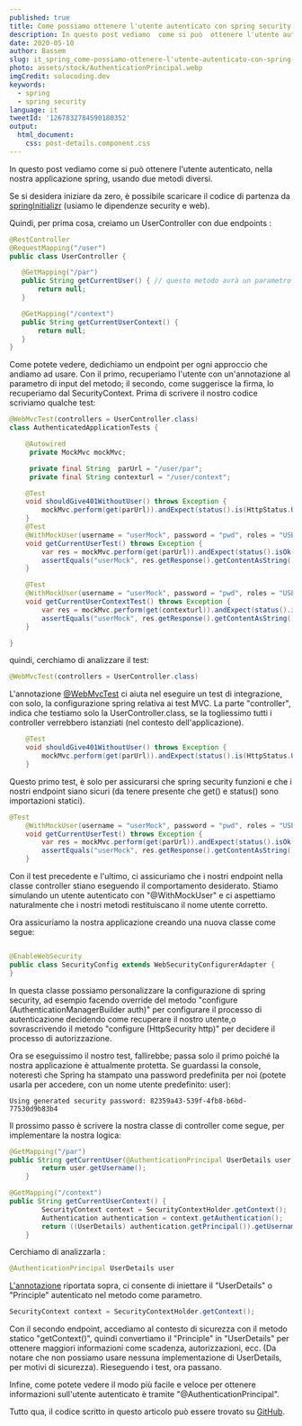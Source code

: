 ```yaml
---
published: true
title: Come possiamo ottenere l'utente autenticato con spring security 
description: In questo post vediamo  come si può  ottenere l'utente autenticato, nella nostra applicazione spring, usando...
date: 2020-05-10
author: Bassem
slug: it_spring_come-possiamo-ottenere-l'utente-autenticato-con-spring-security
photo: assets/stock/AuthenticationPrincipal.webp
imgCredit: solocoding.dev
keywords:
  - spring
  - spring security
language: it
tweetId: '1267832784590180352'
output:
  html_document:
    css: post-details.component.css
---
```


In questo post vediamo  come si può  ottenere l'utente autenticato, nella nostra applicazione spring, usando due metodi diversi.

Se si desidera iniziare da zero, è possibile scaricare il codice di partenza da [springInitializr](https://start.spring.io/#!type=maven-project&language=java&platformVersion=2.2.6.RELEASE&packaging=jar&jvmVersion=11&groupId=dev.solocoding&artifactId=authenticated&name=authenticated&description=spring-tips%20get%20current%20authenticated&packageName=dev.solocoding.authenticated&dependencies=security,web,lombok) (usiamo le dipendenze security e web).  

Quindi, per prima cosa, creiamo un UserController
con due endpoints :
 ```java
@RestController
@RequestMapping("/user")
public class UserController {

    @GetMapping("/par")
    public String getCurrentUser() { // questo metodo avrà un parametro di input
        return null;
    }

    @GetMapping("/context")
    public String getCurrentUserContext() {
        return null;
    }
}
```
Come potete vedere, dedichiamo un endpoint per ogni approccio che andiamo ad usare. Con il primo, recuperiamo l'utente con un'annotazione al parametro di input del metodo; il secondo, come suggerisce la firma, lo recuperiamo dal SecurityContext. Prima di scrivere il nostro codice scriviamo qualche test: 
```java
@WebMvcTest(controllers = UserController.class)
class AuthenticatedApplicationTests {

	@Autowired
	 private MockMvc mockMvc;

	 private final String  parUrl = "/user/par";
	 private final String contexturl = "/user/context";

	@Test
	void shouldGive401WithoutUser() throws Exception {
		mockMvc.perform(get(parUrl)).andExpect(status().is(HttpStatus.UNAUTHORIZED.value()));
	}
	@Test
	@WithMockUser(username = "userMock", password = "pwd", roles = "USER")
	void getCurrentUserTest() throws Exception {
		var res = mockMvc.perform(get(parUrl)).andExpect(status().isOk()).andReturn();
		assertEquals("userMock", res.getResponse().getContentAsString());
	}

	@Test
	@WithMockUser(username = "userMock", password = "pwd", roles = "USER")
	void getCurrentUserContextTest() throws Exception {
		var res = mockMvc.perform(get(contexturl)).andExpect(status().isOk()).andReturn();
		assertEquals("userMock", res.getResponse().getContentAsString());
	}

}
```
quindi, cerchiamo di analizzare il test: 
```java
@WebMvcTest(controllers = UserController.class)
```
L'annotazione [@WebMvcTest](https://docs.spring.io/spring-boot/docs/current/api/org/springframework/boot/test/autoconfigure/web/servlet/WebMvcTest.html)
 ci aiuta  nel eseguire un test di integrazione, con solo, la configurazione spring relativa ai test MVC. La parte "controller", indica che testiamo  solo la  UserController.class, se la togliessimo  tutti i controller verrebbero  istanziati (nel contesto dell'applicazione). 
```java
	@Test
	void shouldGive401WithoutUser() throws Exception {
		mockMvc.perform(get(parUrl)).andExpect(status().is(HttpStatus.UNAUTHORIZED.value()));
	}
```
Questo primo test, è solo per assicurarsi che spring security funzioni e che i nostri endpoint siano sicuri (da tenere presente che get() e status() sono importazioni statici).

```java
@Test
	@WithMockUser(username = "userMock", password = "pwd", roles = "USER")
	void getCurrentUserTest() throws Exception {
		var res = mockMvc.perform(get(parUrl)).andExpect(status().isOk()).andReturn();
		assertEquals("userMock", res.getResponse().getContentAsString());
	}
```
Con il test precedente e l'ultimo, ci assicuriamo che i nostri endpoint nella classe controller stiano eseguendo il comportamento desiderato. Stiamo simulando un utente autenticato con "@WithMockUser" e ci aspettiamo naturalmente che i nostri metodi restituiscano il nome utente corretto.  

Ora assicuriamo la nostra applicazione creando una nuova classe come segue:
```java

@EnableWebSecurity
public class SecurityConfig extends WebSecurityConfigurerAdapter {
}
```
In questa classe possiamo personalizzare la configurazione di spring security, ad esempio facendo override del metodo "configure (AuthenticationManagerBuilder auth)" per configurare il processo di autenticazione decidendo come recuperare il nostro utente,o sovrascrivendo il metodo "configure (HttpSecurity http)" per decidere il processo di autorizzazione.<br>

Ora se eseguissimo il nostro test, fallirebbe; passa solo il primo poiché la nostra applicazione è attualmente protetta. Se guardassi la console, noteresti che Spring ha stampato una password predefinita per noi (potete usarla per accedere, con un nome utente predefinito: user):
```markup
Using generated security password: 82359a43-539f-4fb8-b6bd-77530d9b83b4
```
Il prossimo passo è scrivere la nostra classe di controller come segue, per implementare la nostra logica:
```java
@GetMapping("/par")
public String getCurrentUser(@AuthenticationPrincipal UserDetails user) {
        return user.getUsername();
    }

@GetMapping("/context")
public String getCurrentUserContext() {
        SecurityContext context = SecurityContextHolder.getContext();
        Authentication authentication = context.getAuthentication();
        return ((UserDetails) authentication.getPrincipal()).getUsername();
    }
```
Cerchiamo di analizzarla :
```java
@AuthenticationPrincipal UserDetails user
```
[L'annotazione](https://docs.spring.io/spring-security/site/docs/current/api/org/springframework/security/core/annotation/AuthenticationPrincipal.html) riportata sopra, ci consente di iniettare il "UserDetails" o "Principle" autenticato  nel metodo come parametro.
 ```java
 SecurityContext context = SecurityContextHolder.getContext();
 ```
Con il secondo endpoint, accediamo al contesto di sicurezza con il metodo statico "getContext()", quindi convertiamo il "Principle" in "UserDetails" per ottenere maggiori informazioni come scadenza, autorizzazioni, ecc. (Da notare che non possiamo usare nessuna implementazione di UserDetails, per motivi di sicurezza). Rieseguendo i test, ora passano.
<br>

Infine, come potete vedere  il modo più facile e veloce per ottenere informazioni  sull'utente autenticato è tramite "@AuthenticationPrincipal".
<br>

Tutto qua, il codice scritto in questo articolo può essere trovato su [GitHub](https://github.com/s0l0c0ding/spring-tips/tree/master/authenticated). 

